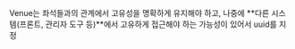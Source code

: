 Venue는 좌석들과의 관계에서 고유성을 명확하게 유지해야 하고, 나중에 **다른 시스템(프론트, 관리자 도구 등)**에서 고유하게 접근해야 하는 가능성이 있어서 uuid를 지정
